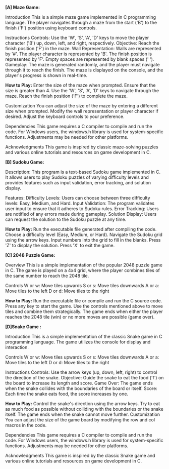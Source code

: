 **[A] Maze Game:**

Introduction
This is a simple maze game implemented in C programming language. The player navigates through a maze from the start ('B') to the finish ('F') position using keyboard controls.

Instructions
Controls: Use the 'W', 'S', 'A', 'D' keys to move the player character ('B') up, down, left, and right, respectively.
Objective: Reach the finish position ('F') in the maze.
Wall Representation:
Walls are represented by '#'.
The player character is represented by 'B'.
The finish position is represented by 'F'.
Empty spaces are represented by blank spaces (' ').
Gameplay: The maze is generated randomly, and the player must navigate through it to reach the finish. The maze is displayed on the console, and the player's progress is shown in real-time.


**How to Play:**
Enter the size of the maze when prompted. Ensure that the size is greater than 4.
Use the 'W', 'S', 'A', 'D' keys to navigate through the maze.
Reach the finish position ('F') to complete the maze.


Customization
You can adjust the size of the maze by entering a different size when prompted.
Modify the wall representation or player character if desired.
Adjust the keyboard controls to your preference.

Dependencies
This game requires a C compiler to compile and run the code.
For Windows users, the windows.h library is used for system-specific functions. Adjustments may be needed for other platforms.

Acknowledgments
This game is inspired by classic maze-solving puzzles and various online tutorials and resources on game development in C.


**[B] Sudoku Game:**

Description:
This program is a text-based Sudoku game implemented in C. It allows users to play Sudoku puzzles of varying difficulty levels and provides features such as input validation, error tracking, and solution display.

Features:
Difficulty Levels: Users can choose between three difficulty levels: Easy, Medium, and Hard.
Input Validation: The program validates user input to ensure that it adheres to Sudoku rules.
Error Tracking: Users are notified of any errors made during gameplay.
Solution Display: Users can request the solution to the Sudoku puzzle at any time.


**How to Play:**
Run the executable file generated after compiling the code.
Choose a difficulty level (Easy, Medium, or Hard).
Navigate the Sudoku grid using the arrow keys.
Input numbers into the grid to fill in the blanks.
Press 'Z' to display the solution.
Press 'X' to exit the game.


**[C] 2048 Puzzle Game:**

Overview
This is a simple implementation of the popular 2048 puzzle game in C. The game is played on a 4x4 grid, where the player combines tiles of the same number to reach the 2048 tile.

Controls
W or w: Move tiles upwards
S or s: Move tiles downwards
A or a: Move tiles to the left
D or d: Move tiles to the right


**How to Play:**
Run the executable file or compile and run the C source code.
Press any key to start the game.
Use the controls mentioned above to move tiles and combine them strategically.
The game ends when either the player reaches the 2048 tile (win) or no more moves are possible (game over).



**[D]Snake Game :**

Introduction
This is a simple implementation of the classic Snake game in C programming language. The game utilizes the console for display and interaction.

Controls
W or w: Move tiles upwards
S or s: Move tiles downwards
A or a: Move tiles to the left
D or d: Move tiles to the right


Instructions
Controls: Use the arrow keys (up, down, left, right) to control the direction of the snake.
Objective: Guide the snake to eat the food ('f') on the board to increase its length and score.
Game Over: The game ends when the snake collides with the boundaries of the board or itself.
Score: Each time the snake eats food, the score increases by one.


**How to Play:**
Control the snake's direction using the arrow keys.
Try to eat as much food as possible without colliding with the boundaries or the snake itself.
The game ends when the snake cannot move further.
Customization
You can adjust the size of the game board by modifying the row and col macros in the code.


Dependencies
This game requires a C compiler to compile and run the code.
For Windows users, the windows.h library is used for system-specific functions. Adjustments may be needed for other platforms.


Acknowledgments
This game is inspired by the classic Snake game and various online tutorials and resources on game development in C.



